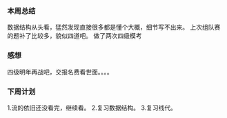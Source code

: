 ### 本周总结
数据结构从头看，猛然发现直接很多都是懂个大概，细节写不出来。
上次组队赛的题补了比较多，貌似四道吧。
做了两次四级模考
### 感想
四级明年再战吧，交报名费看世面。。。。

### 下周计划
1.流的依旧还没看完，继续看。
2.复习数据结构。
3.复习线代。

